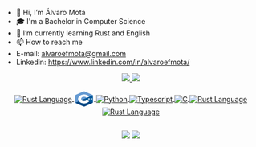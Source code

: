 - 👋 Hi, I’m Álvaro Mota
- 🎓 I'm a Bachelor in Computer Science
- 🌱 I’m currently learning Rust and English
- 📫 How to reach me
- E-mail: alvaroefmota@gmail.com
- Linkedin: https://www.linkedin.com/in/alvaroefmota/

<!---
AlvaroEFMota/AlvaroEFMota is a ✨ special ✨ repository because its `README.md` (this file) appears on your GitHub profile.
You can click the Preview link to take a look at your changes.
--->

<div align="center">
  <a href="https://github.com/alvaroefmota">
  <img height="180em" src="https://github-readme-stats.vercel.app/api?username=alvaroefmota&show_icons=true&theme=chartreuse-dark&include_all_commits=true&count_private=true"/>
  <img height="180em" src="https://github-readme-stats.vercel.app/api/top-langs/?username=alvaroefmota&layout=compact&langs_count=7&theme=chartreuse-dark"/>
</div>

<div align="center"><br>
<!--   <img align="center" alt="Rust Language" height="30" width="40" src="https://www.vectorlogo.zone/logos/rust-lang/rust-lang-icon.svg"> -->
<!--   <img align="center" alt="Rust Language" height="30" width="80" src="https://upload.wikimedia.org/wikipedia/commons/e/ea/Rust_vector_logo.svg"> -->
  <img align="center" alt="Rust Language" height="30" width="50" src="https://rustacean.net/assets/cuddlyferris.svg">
  <img align="center" alt="C++" height="30" width="40" src="https://raw.githubusercontent.com/devicons/devicon/master/icons/cplusplus/cplusplus-original.svg">
  <img align="center" alt="Python" height="30" width="40" src="https://www.vectorlogo.zone/logos/python/python-icon.svg">
  <img align="center" alt="Typescript" height="30" width="40" src="https://www.vectorlogo.zone/logos/typescriptlang/typescriptlang-icon.svg">
  <img align="center" alt="C" height="30" width="40" src="https://cdn.jsdelivr.net/gh/devicons/devicon/icons/c/c-original.svg" />
  <img align="center" alt="Rust Language" height="30" width="40" src="https://www.vectorlogo.zone/logos/git-scm/git-scm-icon.svg">
  <img align="center" alt="Rust Language" height="30" width="40" src="https://www.vectorlogo.zone/logos/linux/linux-icon.svg">
</div>

##

<div align="center">    
  <a href = "mailto:alvaroefmota@gmail.com"><img src="https://img.shields.io/badge/-Gmail-%23333?style=for-the-badge&logo=gmail&logoColor=white" target="_blank"></a>
  <a href="https://www.linkedin.com/in/alvaroefmota/" target="_blank"><img src="https://img.shields.io/badge/-LinkedIn-%230077B5?style=for-the-badge&logo=linkedin&logoColor=white" target="_blank"></a> 
</div>
